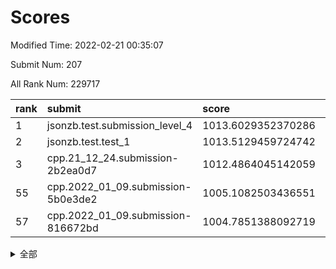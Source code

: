 # Scores

Modified Time: 2022-02-21 00:35:07

Submit Num: 207

All Rank Num: 229717

| rank |               submit               |       score        |       sigma        | pk_num |
| :--- | :--------------------------------- | :----------------- | :----------------- | :----- |
| 1    | jsonzb.test.submission_level_4     | 1013.6029352370286 | 0.848017165261028  | 4440   |
| 2    | jsonzb.test.test_1                 | 1013.5129459724742 | 0.7994016719863535 | 4444   |
| 3    | cpp.21_12_24.submission-2b2ea0d7   | 1012.4864045142059 | 0.7971690793761153 | 4443   |
| 55   | cpp.2022_01_09.submission-5b0e3de2 | 1005.1082503436551 | 0.7193979806073123 | 4438   |
| 57   | cpp.2022_01_09.submission-816672bd | 1004.7851388092719 | 0.7172692740771867 | 4441   |


<details>
<summary>全部</summary>

| rank |                 submit                 |       score        |       sigma        | pk_num |
| :--- | :------------------------------------- | :----------------- | :----------------- | :----- |
| 1    | jsonzb.test.submission_level_4         | 1013.6029352370286 | 0.848017165261028  | 4440   |
| 2    | jsonzb.test.test_1                     | 1013.5129459724742 | 0.7994016719863535 | 4444   |
| 3    | cpp.21_12_24.submission-2b2ea0d7       | 1012.4864045142059 | 0.7971690793761153 | 4443   |
| 4    | gobigger.level_3.submission_level_3_31 | 1011.3637905831796 | 0.7336019819896203 | 4441   |
| 5    | gobigger.level_3.submission_level_3_29 | 1011.2619136989927 | 0.7744700618078811 | 4441   |
| 6    | gobigger.level_3.submission_level_3_44 | 1011.2269840688946 | 0.7682908286387086 | 4440   |
| 7    | gobigger.level_3.submission_level_3_8  | 1011.2100751666839 | 0.7560428616487763 | 4436   |
| 8    | gobigger.level_3.submission_level_3_28 | 1011.0865125889358 | 0.7619509035238551 | 4444   |
| 9    | gobigger.level_3.submission_level_3_41 | 1011.0733453931754 | 0.7553174790845937 | 4438   |
| 10   | gobigger.level_3.submission_level_3_1  | 1010.9482341284204 | 0.7581515613266818 | 4436   |
| 11   | gobigger.level_3.submission_level_3_39 | 1010.794286468102  | 0.7505428067425434 | 4442   |
| 12   | gobigger.level_3.submission_level_3_40 | 1010.7887455624077 | 0.7595577524814158 | 4441   |
| 13   | gobigger.level_3.submission_level_3_0  | 1010.7754623215627 | 0.7953925386245064 | 4434   |
| 14   | gobigger.level_3.submission_level_3_22 | 1010.6249832269486 | 0.7582077165842609 | 4439   |
| 15   | gobigger.level_3.submission_level_3_4  | 1010.5015605062127 | 0.7482580863219533 | 4434   |
| 16   | gobigger.level_3.submission_level_3_26 | 1010.4761243944247 | 0.7524020735170182 | 4441   |
| 17   | gobigger.level_3.submission_level_3_14 | 1010.441215361061  | 0.7854244206497563 | 4444   |
| 18   | gobigger.level_3.submission_level_3_9  | 1010.3804413633508 | 0.7496773866627612 | 4441   |
| 19   | gobigger.level_3.submission_level_3_33 | 1010.2999577455663 | 0.7435495729338423 | 4442   |
| 20   | gobigger.level_3.submission_level_3_43 | 1010.2992751062309 | 0.7886536271305101 | 4436   |
| 21   | gobigger.level_3.submission_level_3_2  | 1010.293823006303  | 0.7595916388211096 | 4438   |
| 22   | gobigger.level_3.submission_level_3_48 | 1010.2701751511269 | 0.7830187875284221 | 4440   |
| 23   | gobigger.level_3.submission_level_3_18 | 1010.2669104238546 | 0.762397624533892  | 4445   |
| 24   | gobigger.level_3.submission_level_3_35 | 1010.177893641076  | 0.7890924300448761 | 4439   |
| 25   | gobigger.level_3.submission_level_3_17 | 1010.1737751870043 | 0.7366952659639716 | 4439   |
| 26   | gobigger.level_3.submission_level_3_19 | 1010.1317754001882 | 0.7831614679082527 | 4442   |
| 27   | gobigger.level_3.submission_level_3_15 | 1010.1153574187244 | 0.770719295636542  | 4439   |
| 28   | gobigger.level_3.submission_level_3_16 | 1010.1005551803586 | 0.747376444615891  | 4442   |
| 29   | gobigger.level_3.submission_level_3_37 | 1010.0761311703966 | 0.7628051708217458 | 4434   |
| 30   | gobigger.level_3.submission_level_3_5  | 1010.0702425400851 | 0.7589825824984394 | 4436   |
| 31   | gobigger.level_3.submission_level_3_46 | 1010.0576035736938 | 0.7783477097220424 | 4437   |
| 32   | gobigger.level_3.submission_level_3_36 | 1009.983898279826  | 0.7727686756445822 | 4442   |
| 33   | gobigger.level_3.submission_level_3_42 | 1009.9499593686469 | 0.7640385610808085 | 4444   |
| 34   | gobigger.level_3.submission_level_3_27 | 1009.939751330901  | 0.7488804670064372 | 4440   |
| 35   | gobigger.level_3.submission_level_3_30 | 1009.9127928816482 | 0.7685725332553176 | 4436   |
| 36   | gobigger.level_3.submission_level_3_3  | 1009.7781330583728 | 0.7582565796561493 | 4440   |
| 37   | gobigger.level_3.submission_level_3_32 | 1009.6069794870854 | 0.7555084238327459 | 4438   |
| 38   | gobigger.level_3.submission_level_3_49 | 1009.4842136943965 | 0.7683783170455709 | 4441   |
| 39   | gobigger.level_3.submission_level_3_11 | 1009.4485027073316 | 0.7522038887578255 | 4438   |
| 40   | gobigger.level_3.submission_level_3_6  | 1009.3809870434804 | 0.740983946802566  | 4435   |
| 41   | gobigger.level_3.submission_level_3_13 | 1009.3709950909406 | 0.7401861122891883 | 4435   |
| 42   | gobigger.level_3.submission_level_3_25 | 1009.2077283724808 | 0.7423414046108788 | 4435   |
| 43   | gobigger.level_3.submission_level_3_20 | 1009.2026208626359 | 0.7474804338815452 | 4440   |
| 44   | gobigger.level_3.submission_level_3_10 | 1009.1831355318452 | 0.7468086046809309 | 4438   |
| 45   | gobigger.level_3.submission_level_3_47 | 1009.1684497936732 | 0.749083178497715  | 4438   |
| 46   | gobigger.level_3.submission_level_3_24 | 1009.148898463922  | 0.7397191592878768 | 4440   |
| 47   | gobigger.level_3.submission_level_3_38 | 1009.1217136270759 | 0.7354349301252358 | 4443   |
| 48   | gobigger.level_3.submission_level_3_21 | 1009.0803166800475 | 0.7444530571323469 | 4435   |
| 49   | gobigger.level_3.submission_level_3_34 | 1008.873076902198  | 0.7545802639664368 | 4433   |
| 50   | gobigger.level_3.submission_level_3_12 | 1008.7683924721541 | 0.7654777435046549 | 4439   |
| 51   | gobigger.level_3.submission_level_3_45 | 1008.5804353421232 | 0.7589422886984724 | 4436   |
| 52   | gobigger.level_3.submission_level_3_23 | 1008.4008950783427 | 0.7453732186628964 | 4440   |
| 53   | gobigger.level_3.submission_level_3_7  | 1008.0155840559979 | 0.7423391217407017 | 4440   |
| 54   | gobigger.level_1.submission_level_1_47 | 1005.490786978543  | 0.7218838266966984 | 4437   |
| 55   | cpp.2022_01_09.submission-5b0e3de2     | 1005.1082503436551 | 0.7193979806073123 | 4438   |
| 56   | gobigger.level_1.submission_level_1_41 | 1004.8393411090714 | 0.7093536332184285 | 4437   |
| 57   | cpp.2022_01_09.submission-816672bd     | 1004.7851388092719 | 0.7172692740771867 | 4441   |
| 58   | gobigger.level_1.submission_level_1_2  | 1004.5558274185107 | 0.7225707036269607 | 4444   |
| 59   | gobigger.level_1.submission_level_1_4  | 1004.533148312065  | 0.7160963439649443 | 4444   |
| 60   | gobigger.level_1.submission_level_1_45 | 1004.1753057751504 | 0.7034870733969074 | 4440   |
| 61   | gobigger.level_1.submission_level_1_14 | 1004.1293954129685 | 0.7232889105440239 | 4438   |
| 62   | gobigger.level_1.submission_level_1_11 | 1004.0604164924767 | 0.7144611830901807 | 4443   |
| 63   | gobigger.level_1.submission_level_1_13 | 1003.7975940467966 | 0.7155037442698553 | 4444   |
| 64   | gobigger.level_1.submission_level_1_23 | 1003.7813180798829 | 0.7140477290177715 | 4439   |
| 65   | gobigger.level_1.submission_level_1_31 | 1003.73732548048   | 0.7227742502322322 | 4441   |
| 66   | gobigger.level_1.submission_level_1_1  | 1003.7171680444413 | 0.7169895431435949 | 4443   |
| 67   | gobigger.level_1.submission_level_1_43 | 1003.7159900537565 | 0.7170519263231394 | 4440   |
| 68   | gobigger.level_1.submission_level_1_38 | 1003.6712768407648 | 0.7196046807856762 | 4435   |
| 69   | gobigger.level_1.submission_level_1_40 | 1003.6285173654918 | 0.7165751273152371 | 4432   |
| 70   | gobigger.level_1.submission_level_1_16 | 1003.5458419152459 | 0.7148878296686743 | 4440   |
| 71   | gobigger.level_1.submission_level_1_6  | 1003.5118341509989 | 0.7233671762749053 | 4440   |
| 72   | gobigger.level_1.submission_level_1_20 | 1003.3888961360948 | 0.7188452345334857 | 4436   |
| 73   | gobigger.level_1.submission_level_1_32 | 1003.3853075811265 | 0.7131289544975449 | 4437   |
| 74   | gobigger.level_1.submission_level_1_44 | 1003.3275740633826 | 0.7137197394283884 | 4442   |
| 75   | gobigger.level_1.submission_level_1_42 | 1003.3070310364977 | 0.7136157313844201 | 4443   |
| 76   | gobigger.level_1.submission_level_1_0  | 1003.2876871810261 | 0.7130998530052131 | 4435   |
| 77   | gobigger.level_1.submission_level_1_8  | 1003.2758379139101 | 0.7256757115495324 | 4438   |
| 78   | gobigger.level_1.submission_level_1_5  | 1003.2584717935232 | 0.7165529011095297 | 4436   |
| 79   | gobigger.level_1.submission_level_1_18 | 1003.185359148876  | 0.7250199920273527 | 4438   |
| 80   | gobigger.level_1.submission_level_1_36 | 1003.1601609257475 | 0.7267017259553914 | 4441   |
| 81   | gobigger.level_1.submission_level_1_27 | 1003.1570618690307 | 0.7206808239097819 | 4437   |
| 82   | gobigger.level_1.submission_level_1_37 | 1003.1373470218954 | 0.7156419813582212 | 4437   |
| 83   | gobigger.level_1.submission_level_1_26 | 1003.1268784705824 | 0.7187675163481068 | 4441   |
| 84   | gobigger.level_1.submission_level_1_46 | 1003.1183904639162 | 0.7179683225155498 | 4438   |
| 85   | gobigger.level_1.submission_level_1_7  | 1003.1045082327469 | 0.7202999054201019 | 4435   |
| 86   | gobigger.level_1.submission_level_1_10 | 1003.0893798976633 | 0.7203492160311146 | 4441   |
| 87   | gobigger.level_1.submission_level_1_17 | 1003.0534993961114 | 0.7139462760723928 | 4438   |
| 88   | gobigger.level_1.submission_level_1_15 | 1003.0210078121344 | 0.7072908903961842 | 4438   |
| 89   | gobigger.level_1.submission_level_1_3  | 1002.9318455659898 | 0.7052925904149804 | 4443   |
| 90   | gobigger.level_1.submission_level_1_49 | 1002.9274222915858 | 0.7134524125921895 | 4442   |
| 91   | gobigger.level_1.submission_level_1_21 | 1002.9189182674553 | 0.7028619117166729 | 4440   |
| 92   | gobigger.level_1.submission_level_1_19 | 1002.8920266455809 | 0.7125795323278484 | 4442   |
| 93   | gobigger.level_1.submission_level_1_24 | 1002.8304205279812 | 0.7241404516589488 | 4436   |
| 94   | gobigger.level_1.submission_level_1_35 | 1002.77524875794   | 0.7125448319637869 | 4436   |
| 95   | gobigger.level_1.submission_level_1_25 | 1002.556232165222  | 0.7136605339974627 | 4443   |
| 96   | gobigger.level_1.submission_level_1_22 | 1002.508727195603  | 0.7141731844403331 | 4445   |
| 97   | gobigger.level_1.submission_level_1_48 | 1002.4794785204123 | 0.7141606518012511 | 4439   |
| 98   | gobigger.level_1.submission_level_1_34 | 1002.4782932688937 | 0.70194626786066   | 4438   |
| 99   | gobigger.level_1.submission_level_1_12 | 1002.4116283990268 | 0.7097430601080479 | 4442   |
| 100  | gobigger.level_1.submission_level_1_9  | 1002.3584749412978 | 0.7125781213447323 | 4438   |
| 101  | gobigger.level_1.submission_level_1_39 | 1002.2344432714641 | 0.7092632513304554 | 4439   |
| 102  | gobigger.level_1.submission_level_1_29 | 1002.1733949509673 | 0.7110516711386156 | 4438   |
| 103  | gobigger.level_1.submission_level_1_33 | 1002.0004087257336 | 0.7071583402216117 | 4440   |
| 104  | gobigger.level_1.submission_level_1_30 | 1001.8859536584087 | 0.712258506724907  | 4436   |
| 105  | gobigger.level_1.submission_level_1_28 | 1001.3775177991616 | 0.7114293451265697 | 4437   |
| 106  | gobigger.random.submission_random_1    | 997.5629115338447  | 0.7166550248431639 | 4439   |
| 107  | gobigger.random.submission_random_10   | 997.330056605945   | 0.6922261406545133 | 4435   |
| 108  | gobigger.random.submission_random_30   | 997.1975038232175  | 0.7206106807472574 | 4436   |
| 109  | gobigger.random.submission_random_28   | 996.9590770610258  | 0.7147700594657067 | 4441   |
| 110  | gobigger.random.submission_random_12   | 996.7643884003962  | 0.7166914611620365 | 4439   |
| 111  | gobigger.random.submission_random_5    | 996.6258703560661  | 0.7120662984490654 | 4440   |
| 112  | gobigger.random.submission_random_8    | 996.5631667866145  | 0.7179309717218999 | 4443   |
| 113  | gobigger.random.submission_random_42   | 996.5567186523841  | 0.7079492078372674 | 4435   |
| 114  | gobigger.random.submission_random_36   | 996.4740710879533  | 0.7049410211826115 | 4443   |
| 115  | gobigger.random.submission_random_43   | 996.4366489361341  | 0.7187456858286769 | 4436   |
| 116  | gobigger.random.submission_random_17   | 996.4089013912252  | 0.7091462583825882 | 4437   |
| 117  | gobigger.random.submission_random_6    | 996.4017668841899  | 0.7275667622466969 | 4442   |
| 118  | gobigger.random.submission_random_11   | 996.3536076540661  | 0.7131030726028691 | 4436   |
| 119  | gobigger.random.submission_random_18   | 996.3259003693029  | 0.7070885627845465 | 4441   |
| 120  | gobigger.random.submission_random_29   | 996.3097329616785  | 0.6996861733164832 | 4437   |
| 121  | gobigger.random.submission_random_9    | 996.2092893265108  | 0.7143168978414391 | 4438   |
| 122  | gobigger.random.submission_random_49   | 996.0767984129194  | 0.7118860253361917 | 4437   |
| 123  | gobigger.random.submission_random_27   | 996.0304730540289  | 0.7135284625344449 | 4440   |
| 124  | gobigger.random.submission_random_31   | 995.9984197980377  | 0.7081806317127463 | 4438   |
| 125  | gobigger.random.submission_random_15   | 995.9609542453668  | 0.7014578092770695 | 4439   |
| 126  | gobigger.random.submission_random_21   | 995.9394566726243  | 0.7142740565122292 | 4438   |
| 127  | gobigger.random.submission_random_22   | 995.9141252716722  | 0.7201065157815397 | 4437   |
| 128  | gobigger.random.submission_random_2    | 995.8801004003279  | 0.7003014169066667 | 4441   |
| 129  | gobigger.random.submission_random_46   | 995.8469055739047  | 0.7188560963683568 | 4436   |
| 130  | gobigger.random.submission_random_38   | 995.8131550242855  | 0.7113901582703664 | 4433   |
| 131  | gobigger.random.submission_random_19   | 995.7402896385305  | 0.7062468563121866 | 4438   |
| 132  | gobigger.random.submission_random_33   | 995.7100518923689  | 0.7127610781409107 | 4435   |
| 133  | gobigger.random.submission_random_24   | 995.7009510523962  | 0.7169716569763053 | 4437   |
| 134  | gobigger.random.submission_random_23   | 995.5756579177747  | 0.7226064699488646 | 4438   |
| 135  | gobigger.random.submission_random_13   | 995.5707280374479  | 0.7038996188343595 | 4440   |
| 136  | gobigger.random.submission_random_14   | 995.567998112855   | 0.701131122424985  | 4436   |
| 137  | gobigger.random.submission_random_0    | 995.5678514113364  | 0.6998280310062202 | 4444   |
| 138  | gobigger.random.submission_random_44   | 995.5589914373204  | 0.721933428314868  | 4439   |
| 139  | gobigger.random.submission_random_25   | 995.4911285129881  | 0.706386288276768  | 4442   |
| 140  | gobigger.random.submission_random_7    | 995.4739152255099  | 0.7062289716634235 | 4435   |
| 141  | gobigger.random.submission_random_45   | 995.4726888986219  | 0.7129316915779738 | 4443   |
| 142  | gobigger.random.submission_random_32   | 995.4449835226221  | 0.7299645971168455 | 4436   |
| 143  | gobigger.random.submission_random_26   | 995.432139812788   | 0.7077159174947592 | 4438   |
| 144  | gobigger.random.submission_random_34   | 995.4065147799711  | 0.6984178790499066 | 4442   |
| 145  | gobigger.random.submission_random_20   | 995.401326963919   | 0.7199054143329715 | 4440   |
| 146  | gobigger.random.submission_random_39   | 995.3627279451941  | 0.7237319992885424 | 4439   |
| 147  | gobigger.random.submission_random_3    | 995.3337514785244  | 0.7072630263861058 | 4442   |
| 148  | gobigger.random.submission_random_40   | 995.3306949905286  | 0.722066486186054  | 4438   |
| 149  | gobigger.random.submission_random_16   | 995.217467598045   | 0.7103837825646103 | 4436   |
| 150  | gobigger.random.submission_random_47   | 995.2012514191287  | 0.7048127746302122 | 4445   |
| 151  | gobigger.random.submission_random_41   | 995.1820152333714  | 0.7418588143860977 | 4441   |
| 152  | gobigger.random.submission_random_37   | 995.1812385000051  | 0.7269657087997575 | 4443   |
| 153  | gobigger.random.submission_random_4    | 994.8782428247337  | 0.7268173016728403 | 4432   |
| 154  | gobigger.random.submission_random_35   | 994.8038376189492  | 0.7185402558488353 | 4438   |
| 155  | gobigger.random.submission_random_48   | 994.5798232447574  | 0.706659116344439  | 4440   |
| 156  | gobigger.level_2.submission_level_2_16 | 993.9372026088241  | 0.732153295304191  | 4441   |
| 157  | gobigger.level_2.submission_level_2_30 | 993.6450294323017  | 0.7290894777215994 | 4443   |
| 158  | gobigger.level_2.submission_level_2_22 | 993.6189294544242  | 0.7317057469940932 | 4441   |
| 159  | gobigger.level_2.submission_level_2_10 | 993.5784656348801  | 0.7495789150089494 | 4441   |
| 160  | gobigger.level_2.submission_level_2_38 | 993.3507616831846  | 0.7437773135751968 | 4439   |
| 161  | gobigger.level_2.submission_level_2_21 | 993.1663710908069  | 0.7260286426066591 | 4438   |
| 162  | gobigger.level_2.submission_level_2_42 | 993.1205578797574  | 0.7279290630637077 | 4437   |
| 163  | gobigger.level_2.submission_level_2_48 | 993.1144551924708  | 0.7464350165336817 | 4438   |
| 164  | gobigger.level_2.submission_level_2_2  | 993.0509736848194  | 0.7297282451279805 | 4437   |
| 165  | gobigger.level_2.submission_level_2_47 | 993.0395182614492  | 0.7547916251490933 | 4437   |
| 166  | gobigger.level_2.submission_level_2_15 | 993.0393219149911  | 0.7333432703980555 | 4436   |
| 167  | gobigger.level_2.submission_level_2_6  | 993.0063972759381  | 0.7372538278713595 | 4440   |
| 168  | gobigger.level_2.submission_level_2_13 | 992.9035958771576  | 0.7179208927718314 | 4440   |
| 169  | gobigger.level_2.submission_level_2_33 | 992.8280810950195  | 0.7431881771748198 | 4440   |
| 170  | gobigger.level_2.submission_level_2_34 | 992.7978357878629  | 0.7384150101999569 | 4439   |
| 171  | gobigger.level_2.submission_level_2_7  | 992.774048645882   | 0.7534339672916273 | 4436   |
| 172  | gobigger.level_2.submission_level_2_5  | 992.7346092291577  | 0.7312196848921427 | 4441   |
| 173  | gobigger.level_2.submission_level_2_8  | 992.7004680102489  | 0.7234476378247705 | 4439   |
| 174  | gobigger.level_2.submission_level_2_1  | 992.611082761087   | 0.7402322278925879 | 4444   |
| 175  | gobigger.level_2.submission_level_2_46 | 992.4326854394109  | 0.7558604096142341 | 4439   |
| 176  | gobigger.level_2.submission_level_2_40 | 992.4206417281254  | 0.7395132796215753 | 4442   |
| 177  | gobigger.level_2.submission_level_2_19 | 992.3793727130293  | 0.7286062288647213 | 4436   |
| 178  | gobigger.level_2.submission_level_2_28 | 992.3117904262714  | 0.7241782626212592 | 4438   |
| 179  | gobigger.level_2.submission_level_2_18 | 992.2834044628081  | 0.7498164737099988 | 4439   |
| 180  | gobigger.level_2.submission_level_2_20 | 992.2362301723186  | 0.728725462214536  | 4438   |
| 181  | gobigger.level_2.submission_level_2_25 | 992.2182876489577  | 0.7303496125093342 | 4435   |
| 182  | gobigger.level_2.submission_level_2_4  | 992.1277663711116  | 0.735242200344167  | 4440   |
| 183  | gobigger.level_2.submission_level_2_32 | 992.0680498849941  | 0.7464110250011688 | 4437   |
| 184  | gobigger.level_2.submission_level_2_36 | 991.9555380637884  | 0.7637838774293509 | 4441   |
| 185  | gobigger.level_2.submission_level_2_9  | 991.9485681858397  | 0.7536407780440361 | 4433   |
| 186  | gobigger.level_2.submission_level_2_29 | 991.9292943870546  | 0.7393031905024243 | 4442   |
| 187  | gobigger.level_2.submission_level_2_23 | 991.784523269371   | 0.7583777045312591 | 4440   |
| 188  | gobigger.level_2.submission_level_2_0  | 991.759937651061   | 0.7654807982929925 | 4431   |
| 189  | gobigger.level_2.submission_level_2_12 | 991.7178922840466  | 0.7500690827133218 | 4438   |
| 190  | gobigger.level_2.submission_level_2_41 | 991.7122723447824  | 0.7441881302212906 | 4433   |
| 191  | gobigger.level_2.submission_level_2_11 | 991.6325823226933  | 0.7430995498146901 | 4440   |
| 192  | gobigger.level_2.submission_level_2_37 | 991.6105454422957  | 0.7483230206469842 | 4437   |
| 193  | gobigger.level_2.submission_level_2_14 | 991.5204402719586  | 0.7469952580696068 | 4437   |
| 194  | gobigger.level_2.submission_level_2_26 | 991.4840514536193  | 0.7350510554747929 | 4442   |
| 195  | gobigger.level_2.submission_level_2_31 | 991.412224110382   | 0.7587512296021909 | 4436   |
| 196  | gobigger.level_2.submission_level_2_45 | 991.2918814836706  | 0.7470797398146897 | 4439   |
| 197  | gobigger.level_2.submission_level_2_43 | 991.2888259980751  | 0.7448218306707751 | 4438   |
| 198  | gobigger.level_2.submission_level_2_3  | 991.2607886416512  | 0.7485416788303904 | 4437   |
| 199  | gobigger.level_2.submission_level_2_39 | 991.1883310953581  | 0.762127415358094  | 4439   |
| 200  | gobigger.level_2.submission_level_2_24 | 991.1063070391159  | 0.7562110253012301 | 4441   |
| 201  | gobigger.level_2.submission_level_2_44 | 990.894046820376   | 0.7607012311164947 | 4444   |
| 202  | gobigger.level_2.submission_level_2_27 | 990.7508996499776  | 0.7637255865211617 | 4442   |
| 203  | gobigger.level_2.submission_level_2_17 | 990.7314919435261  | 0.7847370712835215 | 4442   |
| 204  | gobigger.level_2.submission_level_2_35 | 990.6552374154167  | 0.7749308826814113 | 4440   |
| 205  | gobigger.level_2.submission_level_2_49 | 989.963086237191   | 0.7509199574656377 | 4442   |
| 206  | gobigger.none.submission_none_1        | 978.3013332907896  | 1.2549405003116574 | 4439   |
| 207  | gobigger.none.submission_none_0        | 976.5424708070448  | 1.400648761378854  | 4438   |

</details>